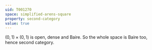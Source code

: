 ```yaml
---
uid: T001270
space: simplified-arens-square
property: second-category
value: true
---
```

$(0,1) \times (0,1)$ is open, dense and Baire. So the whole space is Baire too, hence second category.

